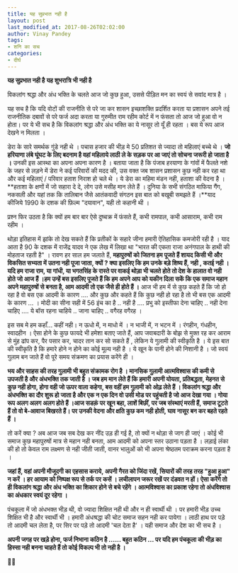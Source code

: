 ```yaml
---
title: यह सुप्रभात नही है
layout: post
last_modified_at: 2017-08-26T02:02:00
author: Vinay Pandey
tags:
- शनि का सच
categories:
- दीर्घ
---
```

**यह सुप्रभात नही है**
**यह शुभरात्रि भी नही है**

विकलांग श्रद्धा और अंध भक्ति के चलते आज जो कुछ हुआ, उससे पीड़ित मन का स्वयं से सवांद मात्र है ।

यह सच है कि यदि वोटों की राजनीति से परे जा कर शासन इच्छाशक्ति प्रदर्शित करता या प्रशासन अपने तई राजनीतिक दबावों से परे फर्ज अदा करता या  गुरुमीत राम रहीम कोर्ट में न फंसता तो आज जो हुआ वो न होता। पर ये भी सच है कि विकलांग श्रद्धा और अंध भक्ति का ये नासूर तो यूँ ही रहता । बस ये रूप आज देखने न मिलता । 

डेरा के सारे समर्थक गुंडे नही थे ।  पचास हजार की भीड़ मे 50 प्रतिशत से ज्यादा तो महिलाएं बच्चे थे । **जो हरियाणा लंबे घूंघट के लिए बदनाम है वहां महिलाये लाठी ले के सड़क पर आ जाएं तो सोचना जरूरी हो जाता है ।** उनकी इस आस्था का अपना अपना कारण है । बताया जाता है कि पंजाब हरयाणा के गांवों में फैलते नशे के जहर से लड़ने में डेरा ने कई परिवारों की मदद की, उस वक्त जब शासन प्रशासन कुछ नही कर रहा था और कई महिलाएं / परिवार हताश निराश हो चले थे । ये डेरा का महिमा मंडन नही, हताशा की वेदना है । **हताशा के क्षणों में जो सहारा दे दे, लोग उसे मसीह मान लेते हैं । दुनिया के सभी संगठित माफिया गैंग, नकसली और यहां तक कि तालिबान जैसे आतंकवादी संगठन  इस बात को बखूबी समझते हैं ।**याद कीजिये 1990 के दशक की फ़िल्म "दयावान", यही तो कहानी थी । 

प्रश्न फिर उठता है कि क्यों हम बार बार ऐसे दुष्चक्र में फंसते हैं, कभी रामपाल, कभी आसाराम, कभी राम रहीम । 

थोड़ा इतिहास में झांके तो देख सकते हैं कि प्रतीकों के सहारे जीना हमारी ऐतिहासिक कमजोरी रही है । याद आता है 90 के दशक में राजेंद्र यादव ने एक लेख में लिखा था "भारत की एकता राजा अनंगपाल के हाथी की मोहताज रहती है" । रावण हर साल हम जलाते हैं, **महापुरुषों को जितना हम पूजते हैं शायद किसी भी और विकसित सभ्यता में उतना नही पूजा जाता, क्यों ? क्या इसलिए कि हम उनके बड़े शिष्य हैं, नही , कतई नही । यदि हम राजा राम, या गांधी, या भगतसिंह के रास्ते पर वाकई थोड़ा भी चलते होते तो देश के हालात वो नही होते जो आज हैं ।हम उन्हें बस इसलिए पूजते हैं कि हम अपने आप को यकीन दिला सकें कि एक समाज महान अपने महापुरुषों से बनता है, आम आदमी तो एक जैसे ही होते हैं ।** आज भी हम में से कुछ कहते हैं कि जो हो रहा है वो बस एक आदमी के कारण .... और कुछ और कहते हैं कि कुछ नही हो रहा है तो भी बस एक आदमी के कारण ... । मोदी का सीना सही में 56 इंच का है .. नही है .... प्रभु को इस्तीफा देना चाहिए .. नही देना चाहिए .... ये बॉस रहना चाहिये .. जाना चाहिए .. वगैरह वगैरह । 

इस सब मे हम कहाँ... कहीं नही। न ऊधो में, न माधो में । न भाजी में, न भटन में । रंगहीन, गंधहीन, स्वादहीन । ऐसा होने के कुछ फायदे भी हमेशा बताए जाते हैं, आप जवाबदारी के बोझ से मुक्त रह कर आराम से मुंह ढांप कर, पैर पसार कर, चादर तान कर सो सकते हैं , लेकिन ये गुलामी की स्वीकृति है । ये इस बात की स्वीकृति है कि हमारे होने न होने का कोई मूल्य नही है । ये खून के पानी होने की निशानी है । 
जो स्वयं गुलाम बन जाते हैं वो पूरे समय संक्रमण का प्रयास करेंगे ही । 

**भय और साहस की तरह गुलामी भी बहुत संक्रामक रोग है । मानसिक गुलामी आत्मविश्वास की कमी से उपजती है और अंधभक्ति तक जाती है । जब हम मान लेते हैं कि हमारी अपनी योयता, प्रतिबद्धता, मेहनत से कुछ नही होगा, होगा वही जो ऊपर वाला कहेगा, बस वहीं हम गुलामी को ओढ़ लेते हैं । विकलांग श्रद्धा और अंधभक्ति का दौर शुरू हो जाता है और एक न एक दिन वो उसी मोड पर पहुंचती है जो आज देखा गया । गोया रूप अलग अलग अलग होते हैं ।आज सडक़ं पर खून बहा, लाशें बिछीं, पर जब संस्थाएं मरती हैं, समाज टूटते हैं तो वो बे-आवाज  बिखरते हैं। पर उनकी वेदना और क्षति कुछ कम नही होती, घाव नासूर बन कर बहते रहते हैं ।**

तो करें क्या ? अब आज जब सब देख कर नींद उड़ ही गई है, तो क्यों न थोड़ा से जाग ही जाएं । कोई भी समाज कुछ महापुरुषों मात्र से महान नही बनता, आम आदमी को अपना स्तर उठाना पड़ता है । लड़ाई लंका की हो तो केवल राम लक्ष्मण से नही जीती जाती, वानर भालुओं को भी अपना श्रेष्ठतम पराक्रम करना पड़ता है । 

 **जहां हैं, वहां अपनी मौजूदगी का एहसास कराये, अपनी गैरत को जिंदा रखें, सियारों की तरह तरह "हुआ हुआ" न करें । हर आयाम को निष्पक्ष रूप से तर्क पर कसें । लचीलापन जरूर रखें पर दंडवत न हों। ऐसा करेंगे तो ही विकलांग श्रद्धा और अंध भक्ति का शिकार होने से बचे रहेंगे । आत्मविश्वास का प्रकाश रहेगा तो अंधविश्वास का अंधकार स्वयं दूर रहेगा ।**

पंचकूला में जो अंधभक्त भीड़ थी, वो ज्यादा शिक्षित नही थी और न ही स्वार्थी थी । पर हमारी भीड़ उच्च शिक्षित भी है और स्वार्थी भी । हमारी अंधश्रद्धा की चोट समाज सहन नही कर पायेगा । लाठी हाथ पर पड़े तो आदमी चल लेता है, पर सिर पर पड़े तो आदमी 'चल देता है' । यही समाज और देश का भी सच है । 

**अपनी जगह पर खड़े होना, फर्ज निभाना कठिन है ...... बहुत कठिन ... पर यदि हम पंचकूला की भीड़ का हिस्सा नही बनना चाहते हैं तो कोई विकल्प भी तो नही है ।**

🙏🙏


